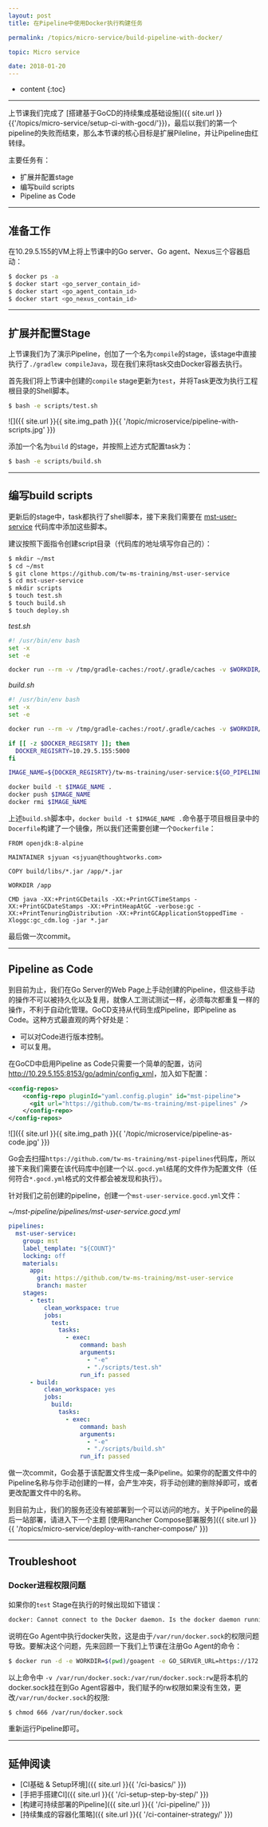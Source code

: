 ```yaml
---
layout: post
title: 在Pipeline中使用Docker执行构建任务

permalink: /topics/micro-service/build-pipeline-with-docker/

topic: Micro service

date: 2018-01-20
---
```


* content
{:toc}

---

上节课我们完成了 [搭建基于GoCD的持续集成基础设施]({{ site.url }}{{'/topics/micro-service/setup-ci-with-gocd/'}})，最后以我们的第一个pipeline的失败而结束，那么本节课的核心目标是扩展Pileline，并让Pipeline由红转绿。

主要任务有：

- 扩展并配置stage
- 编写build scripts
- Pipeline as Code

---

## 准备工作
在10.29.5.155的VM上将上节课中的Go server、Go agent、Nexus三个容器启动：

```sh
$ docker ps -a 
$ docker start <go_server_contain_id>
$ docker start <go_agent_contain_id>
$ docker start <go_nexus_contain_id>
```

---

## 扩展并配置Stage
上节课我们为了演示Pipeline，创加了一个名为`compile`的stage，该stage中直接执行了`./gradlew compileJava`，现在我们来将task交由Docker容器去执行。

首先我们将上节课中创建的`compile` stage更新为`test`，并将Task更改为执行工程根目录的Shell脚本。

```sh
$ bash -e scripts/test.sh
```

![]({{ site.url }}{{ site.img_path }}{{ '/topic/microservice/pipeline-with-scripts.jpg' }})

添加一个名为`build` 的stage，并按照上述方式配置task为：

```sh
$ bash -e scripts/build.sh
```

---

## 编写build scripts
更新后的stage中，task都执行了shell脚本，接下来我们需要在 [mst-user-service](https://github.com/tw-ms-training/mst-user-service) 代码库中添加这些脚本。

建议按照下面指令创建script目录（代码库的地址填写你自己的）：

```sh
$ mkdir ~/mst
$ cd ~/mst
$ git clone https://github.com/tw-ms-training/mst-user-service
$ cd mst-user-service
$ mkdir scripts
$ touch test.sh
$ touch build.sh
$ touch deploy.sh
```

*test.sh*

```sh
#! /usr/bin/env bash
set -x
set -e

docker run --rm -v /tmp/gradle-caches:/root/.gradle/caches -v $WORKDIR/pipelines/$GO_PIPELINE_NAME:/opt/app -w /opt/app gradle:3.5-jdk8 gradle clean test
```

*build.sh*

```sh
#! /usr/bin/env bash
set -x
set -e

docker run --rm -v /tmp/gradle-caches:/root/.gradle/caches -v $WORKDIR/pipelines/$GO_PIPELINE_NAME:/opt/app -w /opt/app gradle:3.5-jdk8 gradle clean bootRepackage

if [[ -z $DOCKER_REGISRTY ]]; then
  DOCKER_REGISRTY=10.29.5.155:5000
fi

IMAGE_NAME=${DOCKER_REGISRTY}/tw-ms-training/user-service:${GO_PIPELINE_COUNTER}

docker build -t $IMAGE_NAME .
docker push $IMAGE_NAME
docker rmi $IMAGE_NAME
```

上述`build.sh`脚本中，`docker build -t $IMAGE_NAME .`命令基于项目根目录中的`Docerfile`构建了一个镜像，所以我们还需要创建一个`Dockerfile`：

```docker
FROM openjdk:8-alpine

MAINTAINER sjyuan <sjyuan@thoughtworks.com>

COPY build/libs/*.jar /app/*.jar

WORKDIR /app

CMD java -XX:+PrintGCDetails -XX:+PrintGCTimeStamps -XX:+PrintGCDateStamps -XX:+PrintHeapAtGC -verbose:gc -XX:+PrintTenuringDistribution -XX:+PrintGCApplicationStoppedTime -Xloggc:gc_cdm.log -jar *.jar
```

最后做一次commit。

---

## Pipeline as Code
到目前为止，我们在Go Server的Web Page上手动创建的Pipeline，但这些手动的操作不可以被持久化以及复用，就像人工测试测试一样，必须每次都重复一样的操作，不利于自动化管理。GoCD支持从代码生成Pipeline，即Pipeline as Code。这种方式最直观的两个好处是：

- 可以对Code进行版本控制。
- 可以复用。

在GoCD中启用Pipeline as Code只需要一个简单的配置，访问 <http://10.29.5.155:8153/go/admin/config_xml>，加入如下配置：

```xml
<config-repos>
    <config-repo pluginId="yaml.config.plugin" id="mst-pipeline">
      <git url="https://github.com/tw-ms-training/mst-pipelines" />
    </config-repo>
</config-repos>
```

![]({{ site.url }}{{ site.img_path }}{{ '/topic/microservice/pipeline-as-code.jpg' }})

Go会去扫描`https://github.com/tw-ms-training/mst-pipelines`代码库，所以接下来我们需要在该代码库中创建一个以`.gocd.yml`结尾的文件作为配置文件（任何符合`*.gocd.yml`格式的文件都会被发现和执行）。

针对我们之前创建的pipeline，创建一个`mst-user-service.gocd.yml`文件：

*~/mst-pipeline/pipelines/mst-user-service.gocd.yml*

```yaml
pipelines:
  mst-user-service:
    group: mst
    label_template: "${COUNT}"
    locking: off
    materials:
      app:
        git: https://github.com/tw-ms-training/mst-user-service
        branch: master
    stages:
      - test:
          clean_workspace: true
          jobs:
            test:
              tasks:
                - exec:
                    command: bash
                    arguments:
                      - "-e"
                      - "./scripts/test.sh"
                    run_if: passed
      - build:
          clean_workspace: yes
          jobs:
            build:
              tasks:
                - exec:
                    command: bash
                    arguments:
                      - "-e"
                      - "./scripts/build.sh"
                    run_if: passed
```

做一次commit，Go会基于该配置文件生成一条Pipeline。如果你的配置文件中的Pipeline名称与你手动创建的一样，会产生冲突，将手动创建的删除掉即可，或者更改配置文件中的名称。

到目前为止，我们的服务还没有被部署到一个可以访问的地方。关于Pipeline的最后一站部署，请进入下一个主题 [使用Rancher Compose部署服务]({{ site.url }}{{ '/topics/micro-service/deploy-with-rancher-compose/' }})

---

## Troubleshoot

### Docker进程权限问题
如果你的`test` Stage在执行的时候出现如下错误：

```sh
docker: Cannot connect to the Docker daemon. Is the docker daemon running on this host?.
```
说明在Go Agent中执行docker失败，这是由于`/var/run/docker.sock`的权限问题导致。要解决这个问题，先来回顾一下我们上节课在注册Go Agent的命令：

```sh
$ docker run -d -e WORKDIR=$(pwd)/goagent -e GO_SERVER_URL=https://172.17.0.1:8154/go -v $(pwd)/goagent:/godata -v $HOME:/home/go -v /var/run/docker.sock:/var/run/docker.sock:rw -v $HOME/.docker:/home/go/.docker:rw -e AGENT_AUTO_REGISTER_KEY=211f2c07-97cb-47b2-9eaf-af1326f190e2 -e AGENT_AUTO_REGISTER_RESOURCES=docker -e AGENT_AUTO_REGISTER_HOSTNAME=superman gocd/gocd-agent-alpine-3.5:v17.12.0-rancher
```

以上命令中 `-v /var/run/docker.sock:/var/run/docker.sock:rw`是将本机的docker.sock挂在到Go Agent容器中，我们赋予的rw权限如果没有生效，更改`/var/run/docker.sock`的权限:

```sh
$ chmod 666 /var/run/docker.sock
```

重新运行Pipeline即可。

---

## 延伸阅读
- [CI基础 & Setup环境]({{ site.url }}{{ '/ci-basics/' }})
- [手把手搭建CI]({{ site.url }}{{ '/ci-setup-step-by-step/' }})
- [构建可持续部署的Pipeline]({{ site.url }}{{ '/ci-pipeline/' }})
- [持续集成的容器化策略]({{ site.url }}{{ '/ci-container-strategy/' }})



